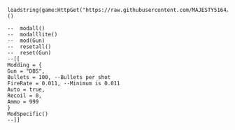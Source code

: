 
    loadstring(game:HttpGet("https://raw.githubusercontent.com/MAJESTY5164/ArsenalGunModding/refs/heads/main/Source.lua"))()
    
    --  modall()
    --  modalllite()
    --  mod(Gun)
    --  resetall()
    --  reset(Gun)
    --[[
    Modding = {
    Gun = "DBS",
    Bullets = 100, --Bullets per shot
    FireRate = 0.011, --Minimum is 0.011
    Auto = true,
    Recoil = 0,
    Ammo = 999
    }
    ModSpecific()
    --]]
